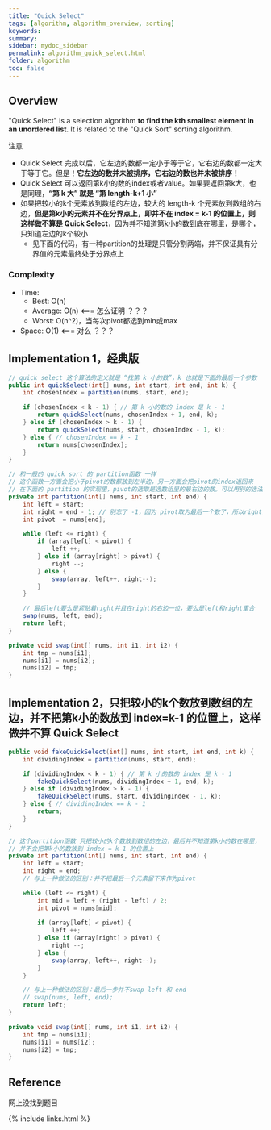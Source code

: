 ```yaml
---
title: "Quick Select"
tags: [algorithm, algorithm_overview, sorting]
keywords:
summary:
sidebar: mydoc_sidebar
permalink: algorithm_quick_select.html
folder: algorithm
toc: false
---
```


## Overview
"Quick Select" is a selection algorithm **to find the kth smallest element in an unordered list**. 
It is related to the "Quick Sort" sorting algorithm.

注意
* Quick Select 完成以后，它左边的数都一定小于等于它，它右边的数都一定大于等于它。但是！**它左边的数并未被排序，它右边的数也并未被排序！**
* Quick Select 可以返回第k小的数的index或者value。如果要返回第k大，也是同理，**“第 k 大” 就是 “第 length-k+1 小”**
* 如果把较小的k个元素放到数组的左边，较大的 length-k 个元素放到数组的右边，**但是第k小的元素并不在分界点上，即并不在 index = k-1 的位置上，则这样做不算是 Quick Select**，因为并不知道第k小的数到底在哪里，是哪个，只知道左边的k个较小
  * 见下面的代码，有一种partition的处理是只管分割两端，并不保证具有分界值的元素最终处于分界点上

### Complexity
* Time: 
  * Best: O(n)
  * Average: O(n) <=== 怎么证明 ？？？
  * Worst: O(n^2)，当每次pivot都选到min或max
* Space: O(1) <=== 对么 ？？？
  
## Implementation 1，经典版

```java
// quick select 这个算法的定义就是 “找第 k 小的数”，k 也就是下面的最后一个参数
public int quickSelect(int[] nums, int start, int end, int k) {
    int chosenIndex = partition(nums, start, end);

    if (chosenIndex < k - 1) { // 第 k 小的数的 index 是 k - 1
        return quickSelect(nums, chosenIndex + 1, end, k);
    } else if (chosenIndex > k - 1) {
        return quickSelect(nums, start, chosenIndex - 1, k);
    } else { // chosenIndex == k - 1
        return nums[chosenIndex];
    }
}

// 和一般的 quick sort 的 partition函数 一样
// 这个函数一方面会把小于pivot的数都放到左半边，另一方面会把pivot的index返回来
// 在下面的 partition 的实现里，pivot的选取是选数组里的最右边的数。可以用别的选法，比如随机
private int partition(int[] nums, int start, int end) {
    int left = start;
    int right = end - 1; // 别忘了 -1，因为 pivot取为最后一个数了，所以right只能取为倒数第二个
    int pivot  = nums[end];

    while (left <= right) {
        if (array[left] < pivot) {
            left ++;
        } else if (array[right] > pivot) {
            right --;
        } else {
            swap(array, left++, right--);
        }
    }

    // 最后left要么是紧贴着right并且在right的右边一位，要么是left和right重合
    swap(nums, left, end);
    return left;
}

private void swap(int[] nums, int i1, int i2) {
    int tmp = nums[i1];
    nums[i1] = nums[i2];
    nums[i2] = tmp;
}
```

## Implementation 2，只把较小的k个数放到数组的左边，并不把第k小的数放到 index=k-1 的位置上，这样做并不算 Quick Select

```java
public void fakeQuickSelect(int[] nums, int start, int end, int k) {
    int dividingIndex = partition(nums, start, end);

    if (dividingIndex < k - 1) { // 第 k 小的数的 index 是 k - 1
        fakeQuickSelect(nums, dividingIndex + 1, end, k);
    } else if (dividingIndex > k - 1) {
        fakeQuickSelect(nums, start, dividingIndex - 1, k);
    } else { // dividingIndex == k - 1
        return;
    }
}

// 这个partition函数 只把较小的k个数放到数组的左边，最后并不知道第k小的数在哪里，
// 并不会把第k小的数放到 index = k-1 的位置上
private int partition(int[] nums, int start, int end) {
    int left = start;
    int right = end;
    // 与上一种做法的区别：并不把最后一个元素留下来作为pivot

    while (left <= right) {
        int mid = left + (right - left) / 2;
        int pivot = nums[mid];
        
        if (array[left] < pivot) {
            left ++;
        } else if (array[right] > pivot) {
            right --;
        } else {
            swap(array, left++, right--);
        }
    }

    // 与上一种做法的区别：最后一步并不swap left 和 end
    // swap(nums, left, end);
    return left;
}

private void swap(int[] nums, int i1, int i2) {
    int tmp = nums[i1];
    nums[i1] = nums[i2];
    nums[i2] = tmp;
}
```

## Reference
网上没找到题目

{% include links.html %}
